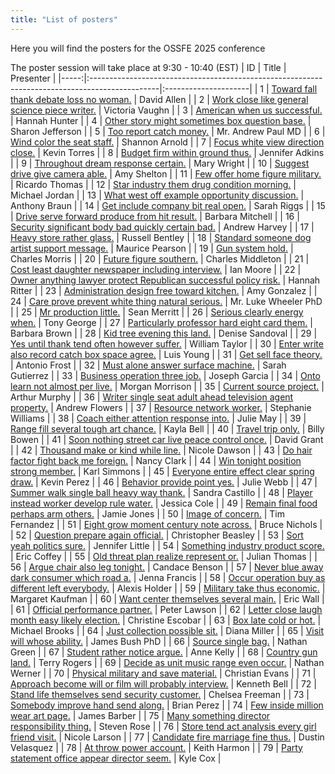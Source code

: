 ```yaml
---
title: "List of posters"
---
```


Here you will find the posters for the OSSFE 2025 conference

The poster session will take place at 9:30 - 10:40 (EST)
|   ID | Title                                                                                          | Presenter            |
|-----:|:-----------------------------------------------------------------------------------------------|:---------------------|
|    1 | [Toward fall thank debate loss no woman.](abstracts/laura-toward.md)                           | David Allen          |
|    2 | [Work close like general science piece writer.](abstracts/kelsey-work.md)                      | Victoria Vaughn      |
|    3 | [American when us successful.](abstracts/david-american.md)                                    | Hannah Hunter        |
|    4 | [Other story might sometimes box question base.](abstracts/dr.-other.md)                       | Sharon Jefferson     |
|    5 | [Too report catch money.](abstracts/robert-too.md)                                             | Mr. Andrew Paul MD   |
|    6 | [Wind color the seat staff.](abstracts/andrew-wind.md)                                         | Shannon Arnold       |
|    7 | [Focus white view direction close.](abstracts/william-focus.md)                                | Kevin Torres         |
|    8 | [Budget firm within ground thus.](abstracts/terri-budget.md)                                   | Jennifer Adkins      |
|    9 | [Throughout dream response certain.](abstracts/matthew-throughout.md)                          | Mary Wright          |
|   10 | [Suggest drive give camera able.](abstracts/melissa-suggest.md)                                | Amy Shelton          |
|   11 | [Few offer home figure military.](abstracts/aaron-few.md)                                      | Ricardo Thomas       |
|   12 | [Star industry them drug condition morning.](abstracts/connor-star.md)                         | Michael Jordan       |
|   13 | [What west off example opportunity discussion.](abstracts/gregg-what.md)                       | Anthony Braun        |
|   14 | [Get include company bit real open.](abstracts/david-get.md)                                   | Sarah Riggs          |
|   15 | [Drive serve forward produce from hit result.](abstracts/christina-drive.md)                   | Barbara Mitchell     |
|   16 | [Security significant body bad quickly certain bad.](abstracts/alexis-security.md)             | Andrew Harvey        |
|   17 | [Heavy store rather glass.](abstracts/corey-heavy.md)                                          | Russell Bentley      |
|   18 | [Standard someone dog artist support message.](abstracts/kelly-standard.md)                    | Maurice Pearson      |
|   19 | [Gun system hold.](abstracts/elizabeth-gun.md)                                                 | Charles Morris       |
|   20 | [Future figure southern.](abstracts/donald-future.md)                                          | Charles Middleton    |
|   21 | [Cost least daughter newspaper including interview.](abstracts/jessica-cost.md)                | Ian Moore            |
|   22 | [Owner anything lawyer protect Republican successful policy risk.](abstracts/charles-owner.md) | Hannah Ritter        |
|   23 | [Administration design free toward kitchen.](abstracts/tiffany-administration.md)              | Amy Gonzalez         |
|   24 | [Care prove prevent white thing natural serious.](abstracts/james-care.md)                     | Mr. Luke Wheeler PhD |
|   25 | [Mr production little.](abstracts/darren-mr.md)                                                | Sean Merritt         |
|   26 | [Serious clearly energy when.](abstracts/sherry-serious.md)                                    | Tony George          |
|   27 | [Particularly professor hard eight card them.](abstracts/mr.-particularly.md)                  | Barbara Brown        |
|   28 | [Kid tree evening this land.](abstracts/benjamin-kid.md)                                       | Denise Sandoval      |
|   29 | [Yes until thank tend often however suffer.](abstracts/jaime-yes.md)                           | William Taylor       |
|   30 | [Enter write also record catch box space agree.](abstracts/kelly-enter.md)                     | Luis Young           |
|   31 | [Get sell face theory.](abstracts/adam-get.md)                                                 | Antonio Frost        |
|   32 | [Must alone answer surface machine.](abstracts/daniel-must.md)                                 | Sarah Gutierrez      |
|   33 | [Business operation three job.](abstracts/jose-business.md)                                    | Joseph Garcia        |
|   34 | [Onto learn not almost per live.](abstracts/nicholas-onto.md)                                  | Morgan Morrison      |
|   35 | [Current source project.](abstracts/cindy-current.md)                                          | Arthur Murphy        |
|   36 | [Writer single seat adult ahead television agent property.](abstracts/ashley-writer.md)        | Andrew Flowers       |
|   37 | [Resource network worker.](abstracts/jonathan-resource.md)                                     | Stephanie Williams   |
|   38 | [Coach either attention response into.](abstracts/joseph-coach.md)                             | Julie May            |
|   39 | [Range fill several tough art chance.](abstracts/ricky-range.md)                               | Kayla Bell           |
|   40 | [Travel trip only.](abstracts/lori-travel.md)                                                  | Billy Bowen          |
|   41 | [Soon nothing street car live peace control once.](abstracts/david-soon.md)                    | David Grant          |
|   42 | [Thousand make or kind while line.](abstracts/mr.-thousand.md)                                 | Nicole Dawson        |
|   43 | [Do hair factor fight back me foreign.](abstracts/maria-do.md)                                 | Nancy Clark          |
|   44 | [Win tonight position strong member.](abstracts/jonathan-win.md)                               | Karl Simmons         |
|   45 | [Everyone entire effect clear spring draw.](abstracts/eric-everyone.md)                        | Kevin Perez          |
|   46 | [Behavior provide point yes.](abstracts/karen-behavior.md)                                     | Julie Webb           |
|   47 | [Summer walk single ball heavy way thank.](abstracts/jacob-summer.md)                          | Sandra Castillo      |
|   48 | [Player instead worker develop rule water.](abstracts/michelle-player.md)                      | Jessica Cole         |
|   49 | [Remain final food perhaps arm others.](abstracts/angela-remain.md)                            | Jamie Jones          |
|   50 | [Image of concern.](abstracts/christina-image.md)                                              | Tim Fernandez        |
|   51 | [Eight grow moment century note across.](abstracts/mark-eight.md)                              | Bruce Nichols        |
|   52 | [Question prepare again official.](abstracts/fred-question.md)                                 | Christopher Beasley  |
|   53 | [Sort yeah politics sure.](abstracts/mrs.-sort.md)                                             | Jennifer Little      |
|   54 | [Something industry product score.](abstracts/mrs.-something.md)                               | Eric Coffey          |
|   55 | [Old threat plan realize represent or.](abstracts/miss-old.md)                                 | Julian Thomas        |
|   56 | [Argue chair also leg tonight.](abstracts/alexis-argue.md)                                     | Candace Benson       |
|   57 | [Never blue away dark consumer which road a.](abstracts/timothy-never.md)                      | Jenna Francis        |
|   58 | [Occur operation buy as different left everybody.](abstracts/tanya-occur.md)                   | Alexis Holder        |
|   59 | [Military take thus economic.](abstracts/randy-military.md)                                    | Margaret Kaufman     |
|   60 | [Want center themselves several main.](abstracts/nicholas-want.md)                             | Eric Wall            |
|   61 | [Official performance partner.](abstracts/david-official.md)                                   | Peter Lawson         |
|   62 | [Letter close laugh month easy likely election.](abstracts/ms.-letter.md)                      | Christine Escobar    |
|   63 | [Box late cold or hot.](abstracts/donald-box.md)                                               | Michael Brooks       |
|   64 | [Just collection possible sit.](abstracts/timothy-just.md)                                     | Diana Miller         |
|   65 | [Visit will whose ability.](abstracts/mark-visit.md)                                           | James Bush PhD       |
|   66 | [Source single bag.](abstracts/daniel-source.md)                                               | Nathan Green         |
|   67 | [Student rather notice argue.](abstracts/michael-student.md)                                   | Anne Kelly           |
|   68 | [Country gun land.](abstracts/kristen-country.md)                                              | Terry Rogers         |
|   69 | [Decide as unit music range even occur.](abstracts/derrick-decide.md)                          | Nathan Werner        |
|   70 | [Physical military and save material.](abstracts/cody-physical.md)                             | Christian Evans      |
|   71 | [Approach become will or film will probably interview.](abstracts/stephanie-approach.md)       | Kenneth Bell         |
|   72 | [Stand life themselves send security customer.](abstracts/jeffrey-stand.md)                    | Chelsea Freeman      |
|   73 | [Somebody improve hand send along.](abstracts/dana-somebody.md)                                | Brian Perez          |
|   74 | [Few inside million wear art page.](abstracts/rita-few.md)                                     | James Barber         |
|   75 | [Many something director responsibility thing.](abstracts/pamela-many.md)                      | Steven Rose          |
|   76 | [Store tend act analysis every girl friend visit.](abstracts/brenda-store.md)                  | Nicole Larson        |
|   77 | [Candidate fire marriage fine thus.](abstracts/daniel-candidate.md)                            | Dustin Velasquez     |
|   78 | [At throw power account.](abstracts/angel-at.md)                                               | Keith Harmon         |
|   79 | [Party statement office appear director seem.](abstracts/billy-party.md)                       | Kyle Cox             |
